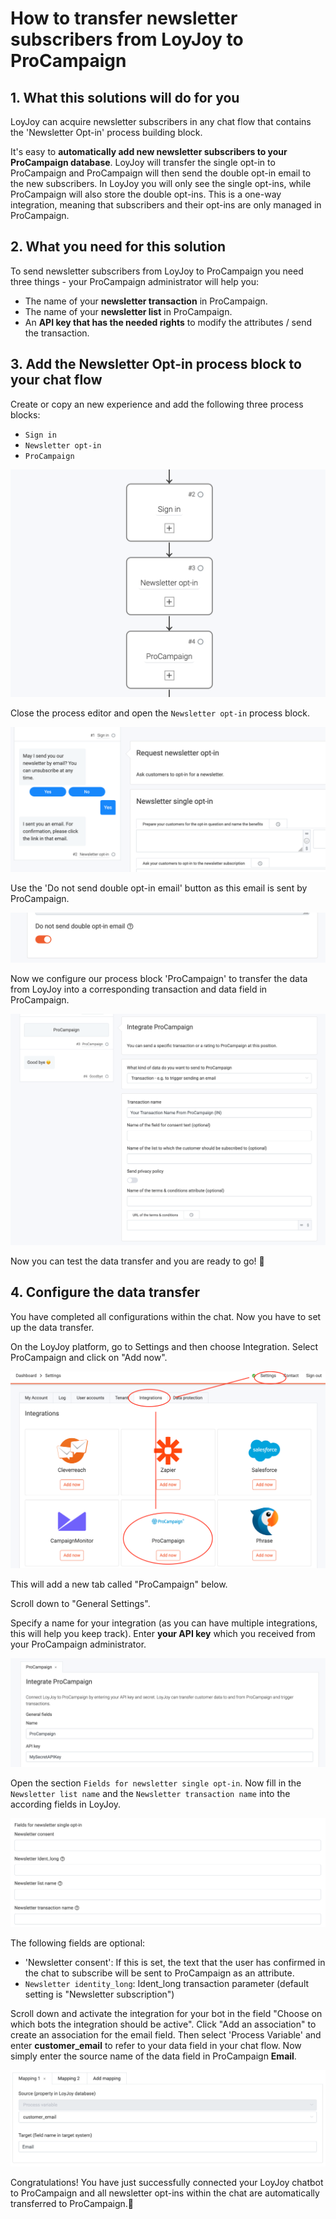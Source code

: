 # How to transfer newsletter subscribers from LoyJoy to ProCampaign

## 1. What this solutions will do for you

LoyJoy can acquire newsletter subscribers in any chat flow that contains the 'Newsletter Opt-in' process building block. 

It's easy to **automatically add new newsletter subscribers to your ProCampaign database**. LoyJoy will transfer the single opt-in to ProCampaign and ProCampaign will then send the double opt-in email to the new subscribers. In LoyJoy you will only see the single opt-ins, while ProCampaign will also store the double opt-ins. This is a one-way integration, meaning that subscribers and their opt-ins are only managed in ProCampaign.

## 2. What you need for this solution

To send newsletter subscribers from LoyJoy to ProCampaign you need three things - your ProCampaign administrator will help you:

 - The name of your **newsletter transaction** in ProCampaign.
 - The name of your **newsletter list** in ProCampaign.
 - An **API key that has the needed rights** to modify the attributes / send the transaction.

## 3. Add the Newsletter Opt-in process block to your chat flow

Create or copy an new experience and add the following three process blocks:
- `Sign in`  
- `Newsletter opt-in`
- `ProCampaign`


![newsletter opt-in in LoyJoy](newsletter/add_newsletter-block.png "LoyJoy Newsletter Process Block")


Close the process editor and open the `Newsletter opt-in` process block.


![newsletter opt-in in LoyJoy](newsletter/process.png "LoyJoy Newsletter Process Block")


Use the 'Do not send double opt-in email' button as this email is sent by ProCampaign.


  <img src="pro_campaign_integration/procampaign_email_off.png" alt="Switch off double opt-in" width="800"/>


Now we configure our process block 'ProCampaign' to transfer the data from LoyJoy into a corresponding transaction and data field in ProCampaign.


![Configure a ProCampaign transaction](pro_campaign_integration/pro_campaign_integration_transaction.png "Configure a ProCampaign transaction")


Now you can test the data transfer and you are ready to go! :tada:

## 4. Configure the data transfer

You have completed all configurations within the chat. Now you have to set up the data transfer.

On the LoyJoy platform, go to Settings and then choose Integration. Select ProCampaign and click on "Add now".


![LoyJoy to ProCampaign](pro_campaign_integration/pro_campaign_integration.png "LoyJoy to ProCampaign")


This will add a new tab called "ProCampaign" below.

Scroll down to "General Settings".

Specify a name for your integration (as you can have multiple integrations, this will help you keep track).
Enter **your API key** which you received from your ProCampaign administrator.


![LoyJoy to ProCampaign API key section](pro_campaign_integration/pro_campaign_integration_api_key.png "LoyJoy to ProCampaign API key")
  

Open the section `Fields for newsletter single opt-in`. Now fill in the `Newsletter list name` and the `Newsletter transaction name` into the according fields in LoyJoy. 


![LoyJoy to ProCampaign API newsletter section](newsletter/procampaign_api_newsletter.png "LoyJoy to ProCampaign API newsletter")


 The following fields are optional:
- 'Newsletter consent': If this is set, the text that the user has confirmed in the chat to subscribe will be sent to ProCampaign as an attribute.
- `Newsletter identity_long`: Ident_long transaction parameter (default setting is "Newsletter subscription")


Scroll down and activate the integration for your bot in the field "Choose on which bots the integration should be active". Click "Add an association" to create an association for the email field. Then select 'Process Variable' and enter **customer_email** to refer to your data field in your chat flow. Now simply enter the source name of the data field in ProCampaign **Email**.


![LoyJoy to ProCampaign API newsletter section mapping](newsletter/procampaign_newsletter_customer_email_api.png "LoyJoy to ProCampaign API newsletter mapping")


Congratulations! You have just successfully connected your LoyJoy chatbot to ProCampaign and all newsletter opt-ins within the chat are automatically transferred to ProCampaign.:tada:
